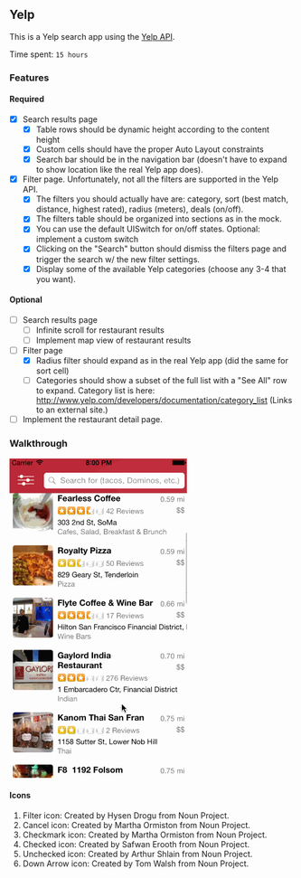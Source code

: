 ## Yelp

This is a Yelp search app using the [Yelp API](http://developer.rottentomatoes.com/docs/read/JSON).

Time spent: `15 hours`

### Features

#### Required

- [x] Search results page
   - [x] Table rows should be dynamic height according to the content height
   - [x] Custom cells should have the proper Auto Layout constraints
   - [x] Search bar should be in the navigation bar (doesn't have to expand to show location like the real Yelp app does).
- [x] Filter page. Unfortunately, not all the filters are supported in the Yelp API.
   - [x] The filters you should actually have are: category, sort (best match, distance, highest rated), radius (meters), deals (on/off).
   - [x] The filters table should be organized into sections as in the mock.
   - [x] You can use the default UISwitch for on/off states. Optional: implement a custom switch
   - [x] Clicking on the "Search" button should dismiss the filters page and trigger the search w/ the new filter settings.
   - [x] Display some of the available Yelp categories (choose any 3-4 that you want).

#### Optional

- [ ] Search results page
   - [ ] Infinite scroll for restaurant results
   - [ ] Implement map view of restaurant results
- [ ] Filter page
   - [x] Radius filter should expand as in the real Yelp app (did the same for sort cell)
   - [ ] Categories should show a subset of the full list with a "See All" row to expand. Category list is here: http://www.yelp.com/developers/documentation/category_list (Links to an external site.)
- [ ] Implement the restaurant detail page.

### Walkthrough

![Video Walkthrough](yelp.gif)

#### Icons
1. Filter icon: Created by Hysen Drogu from Noun Project.
2. Cancel icon: Created by Martha Ormiston from Noun Project.
3. Checkmark icon: Created by Martha Ormiston from Noun Project.
4. Checked icon: Created by Safwan Erooth from Noun Project.
5. Unchecked icon: Created by Arthur Shlain from Noun Project.
6. Down Arrow icon: Created by Tom Walsh from Noun Project.
